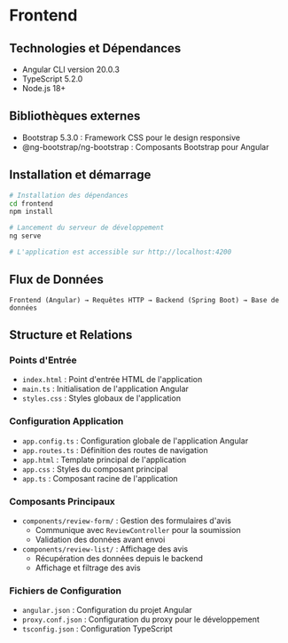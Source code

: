 # Frontend

## Technologies et Dépendances
- Angular CLI version 20.0.3
- TypeScript 5.2.0
- Node.js 18+

## Bibliothèques externes
- Bootstrap 5.3.0 : Framework CSS pour le design responsive
- @ng-bootstrap/ng-bootstrap : Composants Bootstrap pour Angular

## Installation et démarrage
```bash
# Installation des dépendances
cd frontend
npm install

# Lancement du serveur de développement
ng serve

# L'application est accessible sur http://localhost:4200
```

## Flux de Données
```
Frontend (Angular) → Requêtes HTTP → Backend (Spring Boot) → Base de données
```

## Structure et Relations

### Points d'Entrée
- `index.html` : Point d'entrée HTML de l'application
- `main.ts` : Initialisation de l'application Angular
- `styles.css` : Styles globaux de l'application

### Configuration Application
- `app.config.ts` : Configuration globale de l'application Angular
- `app.routes.ts` : Définition des routes de navigation
- `app.html` : Template principal de l'application
- `app.css` : Styles du composant principal
- `app.ts` : Composant racine de l'application

### Composants Principaux
- `components/review-form/` : Gestion des formulaires d'avis
  - Communique avec `ReviewController` pour la soumission
  - Validation des données avant envoi
- `components/review-list/` : Affichage des avis
  - Récupération des données depuis le backend
  - Affichage et filtrage des avis

### Fichiers de Configuration
- `angular.json` : Configuration du projet Angular
- `proxy.conf.json` : Configuration du proxy pour le développement
- `tsconfig.json` : Configuration TypeScript
